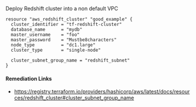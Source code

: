 
Deploy Redshift cluster into a non default VPC

```hcl
resource "aws_redshift_cluster" "good_example" {
  cluster_identifier = "tf-redshift-cluster"
  database_name      = "mydb"
  master_username    = "foo"
  master_password    = "Mustbe8characters"
  node_type          = "dc1.large"
  cluster_type       = "single-node"
  
  cluster_subnet_group_name = "redshift_subnet"
}
```

#### Remediation Links
 - https://registry.terraform.io/providers/hashicorp/aws/latest/docs/resources/redshift_cluster#cluster_subnet_group_name
        